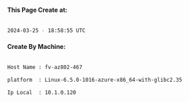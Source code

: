 
   
#### This Page Create at:

```bash

2024-03-25 - 18:58:55 UTC

```

#### Create By Machine:

```bash

Host Name : fv-az802-467

platform  : Linux-6.5.0-1016-azure-x86_64-with-glibc2.35

Ip Local  : 10.1.0.120

```

